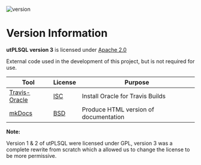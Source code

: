 ![version](https://img.shields.io/badge/version-v3.1.12.3587-blue.svg)

# Version Information

**utPLSQL version 3** is licensed under 
[Apache 2.0](https://www.apache.org/licenses/LICENSE-2.0)

External code used in the development of this project, but is not required for use.

| Tool | License | Purpose |
| ---- | --------| --------|
| [Travis-Oracle](https://github.com/cbandy/travis-oracle) | [ISC](https://github.com/cbandy/travis-oracle/blob/master/LICENSE) | Install Oracle for Travis Builds |
| [mkDocs](http://www.mkdocs.org/) |  [BSD](http://www.mkdocs.org/about/license/) | Produce HTML version of documentation |     

**Note:** 

Version 1 & 2 of utPLSQL were licensed under GPL, version 3 was a complete rewrite from scratch which a allowed us to change the license to be more permissive.
